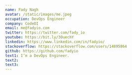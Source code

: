 ```yaml
---
name: Fady Nagh
avatar: /static/images/me.jpeg
occupation: DevOps Engineer
company: CodeOI
email: me@fadyio.com
twitter: https://twitter.com/fady_io
youtube: https://bit.ly/3OuechY
linkedin: https://www.linkedin.com/in/fadyio/
stackoverflow: https://stackoverflow.com/users/14895864
github: https://github.com/fadyio
text1: I’m a DevOps Engineer.
text2: 
text3:
---
```

